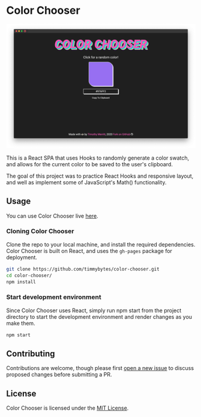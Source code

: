 # Color Chooser

![Color Chooser Screenshot](./src/img/color-chooser-screenshot.png)

This is a React SPA that uses Hooks to randomly generate a color swatch, and allows for the current color to be saved to the user's clipboard.

The goal of this project was to practice React Hooks and responsive layout, and well as implement some of JavaScript's Math() functionality.

## Usage

You can use Color Chooser live [here](https://timmybytes.github.io/color-chooser).

### Cloning Color Chooser

Clone the repo to your local machine, and install the required dependencies. Color Chooser is built on React, and uses the `gh-pages` package for deployment.

```sh
git clone https://github.com/timmybytes/color-chooser.git
cd color-chooser/
npm install
```

### Start development environment

Since Color Chooser uses React, simply run npm start from the project directory to start the development environment and render changes as you make them.

```sh
npm start
```

## Contributing

Contributions are welcome, though please first [open a new issue](https://github.com/timmybytes/color-chooser/issues) to discuss proposed changes before submitting a PR.

## License

Color Chooser is licensed under the [MIT License](./LICENSE).
